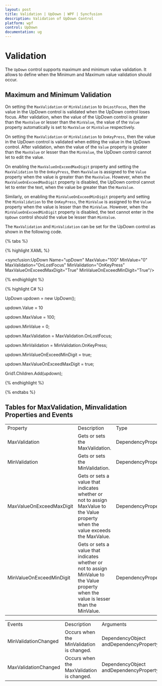 ```yaml
---
layout: post
title: Validation | UpDown | WPF | Syncfusion
description: Validation of UpDown Control
platform: wpf
control: UpDown
documentation: ug
---
```

# Validation

The `UpDown` control supports maximum and minimum value validation. It allows to define when the Minimum and Maximum value validation should occur. 

## Maximum and Minimum Validation

On setting the `MaxValidation` or `MinValidation` to `OnLostFocus`, then the value in the UpDown control is validated when the UpDown control loses focus. After validation, when the value of the UpDown control is greater than the `MaxValue` or lesser than the `MinValue`, the value of the `Value` property automatically is set to `MaxValue` or `MinValue` respectively.

On setting the `MaxValidation` or `MinValidation` to `OnKeyPress`, then the value in the UpDown control is validated when editing the value in the UpDown control. After validation, when the value of the `Value` property is greater than the `MaxValue` or lesser than the `MinValue`, the UpDown control cannot let to edit the value.

On enabling the `MaxValueOnExceedMaxDigit` property and setting the `MaxValidation` to the `OnKeyPress`, then `MaxValue` is assigned to the `Value` property when the value is greater than the `MaxValue`. However, when the `MaxValueOnExceedMaxDigit` property is disabled, the UpDown control cannot let to enter the text, when the value be greater than the `MaxValue`.

Similarly, on enabling the `MinValueOnExceedMinDigit` property and setting the `MinValidation` to the `OnKeyPress`, the `MinValue` is assigned to the `Value` property when the value is lesser than the `MinValue`. However, when the `MinValueOnExceedMinDigit` property is disabled, the text cannot enter in the `UpDown` control should the value be lesser than `MinValue`.

The `MaxValidation` and `MinValidation` can be set for the UpDown control as shown in the following code.

{% tabs %}

{% highlight XAML %}

<syncfusion:UpDown Name="upDown" MaxValue="100" MinValue="0" MaxValidation="OnLostFocus"
            MinValidation="OnKeyPress" MaxValueOnExceedMaxDigit="True" MinValueOnExceedMinDigit="True"/>



{% endhighlight %}

{% highlight C# %}

UpDown updown = new UpDown();

updown.Value = 10

updown.MaxValue = 100;

updown.MinValue = 0;

updown.MaxValidation = MaxValidation.OnLostFocus;

updown.MinValidation = MinValidation.OnKeyPress;

updown.MinValueOnExceedMinDigit = true;

updown.MaxValueOnExceedMaxDigit = true;

Grid1.Children.Add(updown);



{% endhighlight %}

{% endtabs %}

## Tables for MaxValidation, Minvalidation Properties and Events

<table>
<tr>
<td>
Property</td><td>
Description</td><td>
Type</td><td>
DataType</td></tr>
<tr>
<td>
MaxValidation</td><td>
Gets or sets the MaxValidation.</td><td>
DependencyProperty</td><td>
MaxValidation</td></tr>
<tr>
<td>
MinValidation</td><td>
Gets or sets the MinValidation.</td><td>
DependencyProperty</td><td>
MinValidation</td></tr>
<tr>
<td>
MaxValueOnExceedMaxDigit</td><td>
Gets or sets a value that indicates whether or not to assign MaxValue to the Value property when the value exceeds the MaxValue.</td><td>
DependencyProperty</td><td>
Bool</td></tr>
<tr>
<td>
MinValueOnExceedMinDigit</td><td>
Gets or sets a value that indicates whether or not to assign MinValue to the Value property when the value is lesser than the MinValue.</td><td>
DependencyProperty</td><td>
Bool</td></tr>
</table>
<table>
<tr>
<td>
Events</td><td>
Description</td><td>
Arguments</td><td>
Type</td></tr>
<tr>
<td>
MinValidationChanged</td><td>
Occurs when the MinValidation is changed.</td><td>
DependencyObject andDependencyPropertyChangedEventArgs.</td><td>
PropertyChangedCallback</td></tr>
<tr>
<td>
MaxValidationChanged</td><td>
Occurs when the MaxValidation is changed.</td><td>
DependencyObject andDependencyPropertyChangedEventArgs.</td><td>
PropertyChangedCallback</td></tr>
</table>
